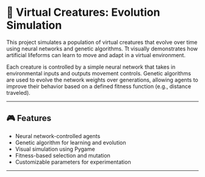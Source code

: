 # 🧬 Virtual Creatures: Evolution Simulation

This project simulates a population of virtual creatures that evolve over time using neural networks and genetic algorithms. Tt visually demonstrates how artificial lifeforms can learn to move and adapt in a virtual environment.

Each creature is controlled by a simple neural network that takes in environmental inputs and outputs movement controls. Genetic algorithms are used to evolve the network weights over generations, allowing agents to improve their behavior based on a defined fitness function (e.g., distance traveled).

---

## 🎮 Features

- Neural network-controlled agents
- Genetic algorithm for learning and evolution
- Visual simulation using Pygame
- Fitness-based selection and mutation
- Customizable parameters for experimentation


---
